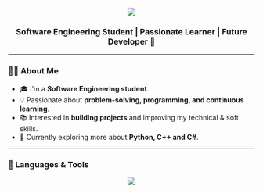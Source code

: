 

<p align="center">
  <img src="https://capsule-render.vercel.app/api?type=waving&color=gradient&height=200&section=header&text=Eng.Salma's%20Profile%20🤍✨
&fontSize=38&fontColor=ffffff&animation=fadeIn&fontAlignY=35" />
</p>




<h3 align="center">Software Engineering Student | Passionate Learner | Future Developer 🚀</h3>

---

<!-- About Me -->
### 👩‍💻 About Me
- 🎓 I’m a **Software Engineering student**.  
- 💡 Passionate about **problem-solving, programming, and continuous learning**.  
- 📚 Interested in **building projects** and improving my technical & soft skills.  
- 🌱 Currently exploring more about **Python, C++ and C#**.  

---

<!-- Languages & Tools -->
### 🚀 Languages & Tools
<p align="center">
  <img src="https://img.shields.io/badge/-Python-000?&logo=Python" />
  <img src="https://img.shields.io/badge/-C++-
